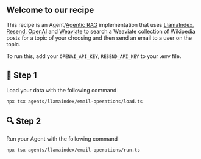 ## Welcome to our recipe

This recipe is an Agent/[Agentic RAG](https://weaviate.io/blog/what-is-agentic-rag) implementation that uses [LlamaIndex](https://ts.llamaindex.ai/), [Resend](https://resend.com/), [OpenAI](https://openai.com/) and [Weaviate](https://weaviate.io/) to search a Weaviate collection of Wikipedia posts for a topic of your choosing and then send an email to a user on the topic. 

To run this, add your `OPENAI_API_KEY`, `RESEND_API_KEY` to your .env file. 

## 🌱 Step 1
Load your data with the following command


```bash
npx tsx agents/llamaindex/email-operations/load.ts
```

## 🔍 Step 2
Run your Agent with the following command

```bash
npx tsx agents/llamaindex/email-operations/run.ts
```
